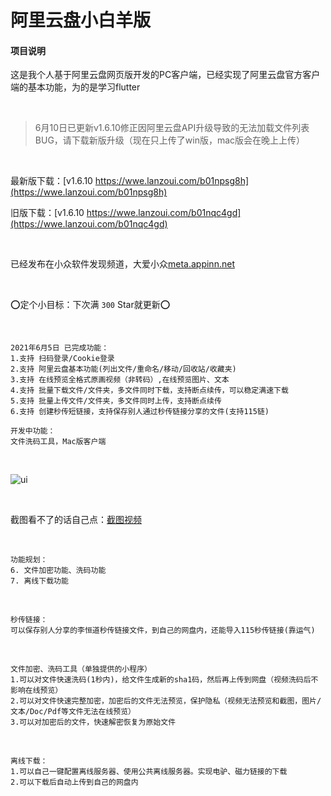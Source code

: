 # 阿里云盘小白羊版

#### 项目说明

这是我个人基于阿里云盘网页版开发的PC客户端，已经实现了阿里云盘官方客户端的基本功能，为的是学习flutter

<br />

> 6月10日已更新v1.6.10修正因阿里云盘API升级导致的无法加载文件列表BUG，请下载新版升级（现在只上传了win版，mac版会在晚上上传）

  <br />
  
最新版下载：[v1.6.10 https://wwe.lanzoui.com/b01npsg8h](https://wwe.lanzoui.com/b01npsg8h)

旧版下载：[v1.6.10 https://wwe.lanzoui.com/b01nqc4gd](https://wwe.lanzoui.com/b01nqc4gd)

<br />

已经发布在小众软件发现频道，大爱小众[meta.appinn.net](meta.appinn.net)

<br />

:o:定个小目标：下次满 `300` Star就更新:o:

<br />

``````
2021年6月5日 已完成功能：
1.支持 扫码登录/Cookie登录
2.支持 阿里云盘基本功能(列出文件/重命名/移动/回收站/收藏夹)
3.支持 在线预览全格式原画视频（非转码）,在线预览图片、文本
4.支持 批量下载文件/文件夹，多文件同时下载，支持断点续传，可以稳定满速下载
5.支持 批量上传文件/文件夹，多文件同时上传，支持断点续传
6.支持 创建秒传短链接，支持保存别人通过秒传链接分享的文件(支持115链)

开发中功能：
文件洗码工具，Mac版客户端
``````

<br />

![ui](https://files.xiami.com/musician-avatar/07d8ec1a38a5462c3afbfac41413b8af/a7a5f9bd75333768990a48931fd4f6d3-846x558.gif)


<br />

截图看不了的话自己点：[截图视频](https://files.xiami.com/musician-avatar/07d8ec1a38a5462c3afbfac41413b8af/a7a5f9bd75333768990a48931fd4f6d3-846x558.gif)
 
 <br />
  
``````
功能规划：
6. 文件加密功能、洗码功能
7. 离线下载功能
``````

<br />

``````
秒传链接：
可以保存别人分享的李恒道秒传链接文件，到自己的网盘内，还能导入115秒传链接(靠运气)
``````

<br />

``````
文件加密、洗码工具（单独提供的小程序）
1.可以对文件快速洗码(1秒内)，给文件生成新的sha1码，然后再上传到网盘（视频洗码后不影响在线预览）
2.可以对文件快速完整加密，加密后的文件无法预览，保护隐私（视频无法预览和截图，图片/文本/Doc/Pdf等文件无法在线预览）
3.可以对加密后的文件，快速解密恢复为原始文件
``````

<br />

``````
离线下载：
1.可以自己一键配置离线服务器、使用公共离线服务器。实现电驴、磁力链接的下载
2.可以下载后自动上传到自己的网盘内
``````
<br />





